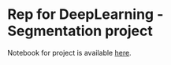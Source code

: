 # Rep for DeepLearning - Segmentation project
Notebook for project is available [here](https://colab.research.google.com/drive/1CzKxTO58iLKIvWMhq0X8HFQsr6qWnpuk?usp=sharing).
